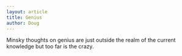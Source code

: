 ```yaml
---
layout: article
title: Genius
author: Doug
---
```


Minsky thoughts on genius are just outside the realm of the current knowledge but too far is the crazy.

